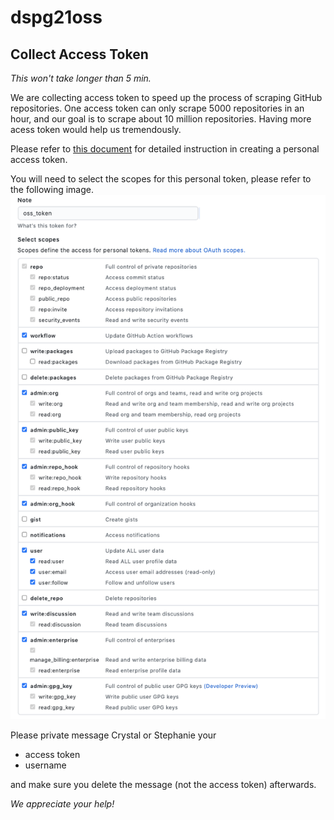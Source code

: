 # dspg21oss
## Collect Access Token 

*This won't take longer than 5 min.* 

We are collecting access token to speed up the process of scraping GitHub repositories. One access token can only scrape 5000 repositories in an hour, and our goal is to scrape about 10 million repositories. Having more acess token would help us tremendously. 

Please refer to [this document](https://docs.github.com/en/github/authenticating-to-github/keeping-your-account-and-data-secure/creating-a-personal-access-token) for detailed instruction in creating a personal access token. 

You will need to select the scopes for this personal token, please refer to the following image.
![plot](./output/oss_token_setup.png)

Please private message Crystal or Stephanie your 
- access token 
- username <br />

and make sure you delete the message (not the access token) afterwards. 

*We appreciate your help!* 
